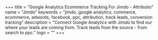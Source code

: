 +++
title = "Google Analytics Ecommerce Tracking For Jimdo - Attributio"
name = "Jimdo"
keywords = "jimdo, google analytics, commerce, ecommerce, adwords, facebook, ppc, attribution, track leads, conversion tracking"
description = "Connect Google Analytics with Jimdo to find our where your leads are coming from. Track leads from the source - from search to ppc."
logo = ""
+++
